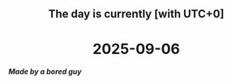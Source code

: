 <h2 align=center>The day is currently [with UTC+0]</h2>
<h1 align=center><!--TIME BEGIN-->2025-09-06<!--TIME END--></h1>
<h5>Made by a bored guy</h5>
